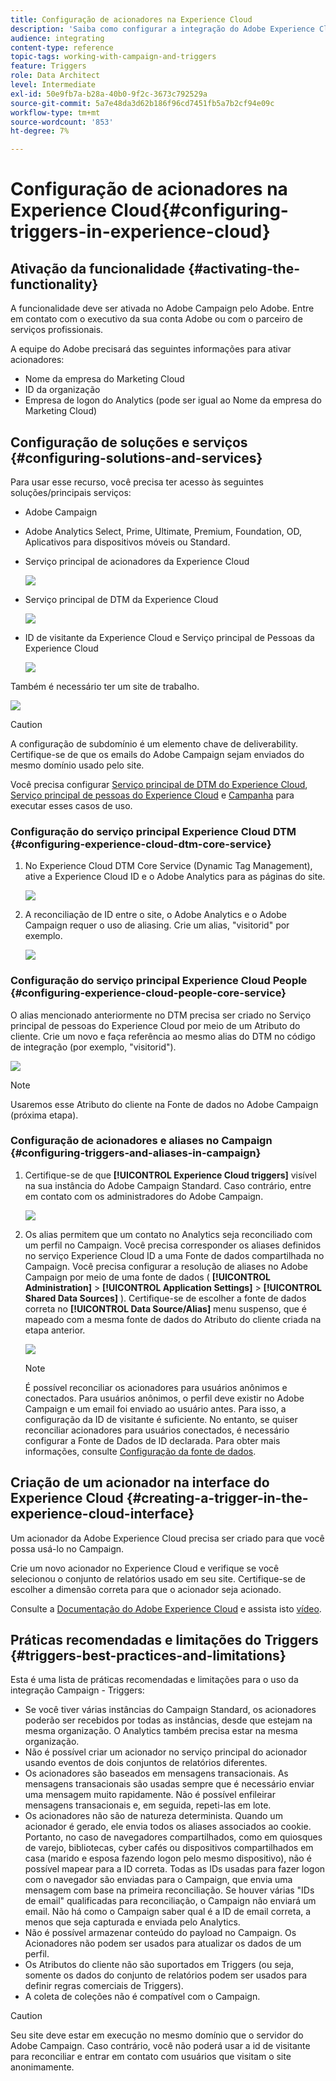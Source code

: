 ```yaml
---
title: Configuração de acionadores na Experience Cloud
description: 'Saiba como configurar a integração do Adobe Experience Cloud Triggers para começar a enviar deliveries personalizados para seus clientes com base em seus comportamentos anteriores. '
audience: integrating
content-type: reference
topic-tags: working-with-campaign-and-triggers
feature: Triggers
role: Data Architect
level: Intermediate
exl-id: 50e9fb7a-b28a-40b0-9f2c-3673c792529a
source-git-commit: 5a7e48da3d62b186f96cd7451fb5a7b2cf94e09c
workflow-type: tm+mt
source-wordcount: '853'
ht-degree: 7%

---
```


# Configuração de acionadores na Experience Cloud{#configuring-triggers-in-experience-cloud}

## Ativação da funcionalidade {#activating-the-functionality}

A funcionalidade deve ser ativada no Adobe Campaign pelo Adobe. Entre em contato com o executivo da sua conta Adobe ou com o parceiro de serviços profissionais.

A equipe do Adobe precisará das seguintes informações para ativar acionadores:

* Nome da empresa do Marketing Cloud
* ID da organização
* Empresa de logon do Analytics (pode ser igual ao Nome da empresa do Marketing Cloud)

## Configuração de soluções e serviços {#configuring-solutions-and-services}

Para usar esse recurso, você precisa ter acesso às seguintes soluções/principais serviços:

* Adobe Campaign
* Adobe Analytics Select, Prime, Ultimate, Premium, Foundation, OD, Aplicativos para dispositivos móveis ou Standard.
* Serviço principal de acionadores da Experience Cloud

   ![](assets/trigger_uc_prereq_1.png)

* Serviço principal de DTM da Experience Cloud

   ![](assets/trigger_uc_prereq_2.png)

* ID de visitante da Experience Cloud e Serviço principal de Pessoas da Experience Cloud

   ![](assets/trigger_uc_prereq_3.png)

Também é necessário ter um site de trabalho.

![](assets/trigger_uc_prereq_4.png)

>[!CAUTION]
>
>A configuração de subdomínio é um elemento chave de deliverability. Certifique-se de que os emails do Adobe Campaign sejam enviados do mesmo domínio usado pelo site.

Você precisa configurar [Serviço principal de DTM do Experience Cloud](#configuring-experience-cloud-dtm-core-service), [Serviço principal de pessoas do Experience Cloud](#configuring-experience-cloud-people-core-service) e [Campanha](#configuring-triggers-and-aliases-in-campaign) para executar esses casos de uso.

### Configuração do serviço principal Experience Cloud DTM {#configuring-experience-cloud-dtm-core-service}

1. No Experience Cloud DTM Core Service (Dynamic Tag Management), ative a Experience Cloud ID e o Adobe Analytics para as páginas do site.

   ![](assets/trigger_uc_conf_1.png)

1. A reconciliação de ID entre o site, o Adobe Analytics e o Adobe Campaign requer o uso de aliasing. Crie um alias, &quot;visitorid&quot; por exemplo.

   ![](assets/trigger_uc_conf_2.png)

### Configuração do serviço principal Experience Cloud People {#configuring-experience-cloud-people-core-service}

O alias mencionado anteriormente no DTM precisa ser criado no Serviço principal de pessoas do Experience Cloud por meio de um Atributo do cliente. Crie um novo e faça referência ao mesmo alias do DTM no código de integração (por exemplo, &quot;visitorid&quot;).

![](assets/trigger_uc_conf_3.png)

>[!NOTE]
>
>Usaremos esse Atributo do cliente na Fonte de dados no Adobe Campaign (próxima etapa).

### Configuração de acionadores e aliases no Campaign {#configuring-triggers-and-aliases-in-campaign}

1. Certifique-se de que **[!UICONTROL Experience Cloud triggers]** visível na sua instância do Adobe Campaign Standard. Caso contrário, entre em contato com os administradores do Adobe Campaign.

   ![](assets/remarketing_1.png)

1. Os alias permitem que um contato no Analytics seja reconciliado com um perfil no Campaign. Você precisa corresponder os aliases definidos no serviço Experience Cloud ID a uma Fonte de dados compartilhada no Campaign. Você precisa configurar a resolução de aliases no Adobe Campaign por meio de uma fonte de dados ( **[!UICONTROL Administration]** > **[!UICONTROL Application Settings]** > **[!UICONTROL Shared Data Sources]** ). Certifique-se de escolher a fonte de dados correta no **[!UICONTROL Data Source/Alias]** menu suspenso, que é mapeado com a mesma fonte de dados do Atributo do cliente criada na etapa anterior.

   ![](assets/trigger_uc_conf_5.png)

   >[!NOTE]
   >
   >É possível reconciliar os acionadores para usuários anônimos e conectados. Para usuários anônimos, o perfil deve existir no Adobe Campaign e um email foi enviado ao usuário antes. Para isso, a configuração da ID de visitante é suficiente. No entanto, se quiser reconciliar acionadores para usuários conectados, é necessário configurar a Fonte de Dados de ID declarada. Para obter mais informações, consulte [Configuração da fonte de dados](../../integrating/using/integration-with-audience-manager-or-people-core-service.md#step-2--configure-the-data-sources).

## Criação de um acionador na interface do Experience Cloud {#creating-a-trigger-in-the-experience-cloud-interface}

Um acionador da Adobe Experience Cloud precisa ser criado para que você possa usá-lo no Campaign.

Crie um novo acionador no Experience Cloud e verifique se você selecionou o conjunto de relatórios usado em seu site. Certifique-se de escolher a dimensão correta para que o acionador seja acionado.

Consulte a [Documentação do Adobe Experience Cloud](https://experienceleague.adobe.com/docs/core-services/interface/activation/triggers.html) e assista isto [vídeo](https://helpx.adobe.com/marketing-cloud/how-to/email-marketing.html#step-two).

## Práticas recomendadas e limitações do Triggers {#triggers-best-practices-and-limitations}

Esta é uma lista de práticas recomendadas e limitações para o uso da integração Campaign - Triggers:

* Se você tiver várias instâncias do Campaign Standard, os acionadores poderão ser recebidos por todas as instâncias, desde que estejam na mesma organização. O Analytics também precisa estar na mesma organização.
* Não é possível criar um acionador no serviço principal do acionador usando eventos de dois conjuntos de relatórios diferentes.
* Os acionadores são baseados em mensagens transacionais. As mensagens transacionais são usadas sempre que é necessário enviar uma mensagem muito rapidamente. Não é possível enfileirar mensagens transacionais e, em seguida, repeti-las em lote.
* Os acionadores não são de natureza determinista. Quando um acionador é gerado, ele envia todos os aliases associados ao cookie. Portanto, no caso de navegadores compartilhados, como em quiosques de varejo, bibliotecas, cyber cafés ou dispositivos compartilhados em casa (marido e esposa fazendo logon pelo mesmo dispositivo), não é possível mapear para a ID correta. Todas as IDs usadas para fazer logon com o navegador são enviadas para o Campaign, que envia uma mensagem com base na primeira reconciliação. Se houver várias &quot;IDs de email&quot; qualificadas para reconciliação, o Campaign não enviará um email. Não há como o Campaign saber qual é a ID de email correta, a menos que seja capturada e enviada pelo Analytics.
* Não é possível armazenar conteúdo do payload no Campaign. Os Acionadores não podem ser usados para atualizar os dados de um perfil.
* Os Atributos do cliente não são suportados em Triggers (ou seja, somente os dados do conjunto de relatórios podem ser usados para definir regras comerciais de Triggers).
* A coleta de coleções não é compatível com o Campaign.

>[!CAUTION]
>
>Seu site deve estar em execução no mesmo domínio que o servidor do Adobe Campaign. Caso contrário, você não poderá usar a id de visitante para reconciliar e entrar em contato com usuários que visitam o site anonimamente.
